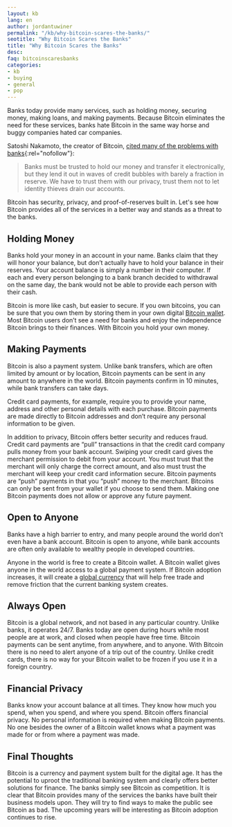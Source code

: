 ```yaml
---
layout: kb
lang: en
author: jordantuwiner
permalink: "/kb/why-bitcoin-scares-the-banks/"
seotitle: "Why Bitcoin Scares the Banks"
title: "Why Bitcoin Scares the Banks"
desc: 
faq: bitcoinscaresbanks
categories: 
- kb
- buying
- general
- pop
---
```

Banks today provide many services, such as holding money, securing money, making loans, and making payments. Because Bitcoin eliminates the need for these services, banks hate Bitcoin in the same way horse and buggy companies hated car companies.

Satoshi Nakamoto, the creator of Bitcoin, [cited many of the problems with banks](http://satoshi.nakamotoinstitute.org/posts/p2pfoundation/1/#selection-33.0-33.479){:rel="nofollow"}: 

> Banks must be trusted to hold our money and transfer it electronically, but they lend it out in waves of credit bubbles with barely a fraction in reserve. We have to trust them with our privacy, trust them not to let identity thieves drain our accounts.

Bitcoin has security, privacy, and proof-of-reserves built in. Let's see how Bitcoin provides all of the services in a better way and stands as a threat to the banks. 

## Holding Money
Banks hold your money in an account in your name. Banks claim that they will honor your balance, but don’t actually have to hold your balance in their reserves. Your account balance is simply a number in their computer. If each and every person belonging to a bank branch decided to withdrawal on the same day, the bank would not be able to provide each person with their cash.  

Bitcoin is more like cash, but easier to secure. If you own bitcoins, you can be sure that you own them by storing them in your own digital [Bitcoin wallet](/wallets/). Most Bitcoin users don’t see a need for banks and enjoy the independence Bitcoin brings to their finances. With Bitcoin you hold your own money. 

## Making Payments
Bitcoin is also a payment system. Unlike bank transfers, which are often limited by amount or by location, Bitcoin payments can be sent in any amount to anywhere in the world. Bitcoin payments confirm in 10 minutes, while bank transfers can take days. 

Credit card payments, for example, require you to provide your name, address and other personal details with each purchase. Bitcoin payments are made directly to Bitcoin addresses and don’t require any personal information to be given. 

In addition to privacy, Bitcoin offers better security and reduces fraud. Credit card payments are “pull” transactions in that the credit card company pulls money from your bank account. Swiping your credit card gives the merchant permission to debit from your account. You must trust that the merchant will only charge the correct amount, and also must trust the merchant will keep your credit card information secure. Bitcoin payments are “push” payments in that you “push” money to the merchant. Bitcoins can only be sent from your wallet if you choose to send them. Making one Bitcoin payments does not allow or approve any future payment. 

## Open to Anyone
Banks have a high barrier to entry, and many people around the world don’t even have a bank account. Bitcoin is open to anyone, while bank accounts are often only available to wealthy people in developed countries.  

Anyone in the world is free to create a Bitcoin wallet. A Bitcoin wallet gives anyone in the world access to a global payment system. If Bitcoin adoption increases, it will create a [global currency](/kb/why-bitcoin-is-good-money/) that will help free trade and remove friction that the current banking system creates. 

## Always Open
Bitcoin is a global network, and not based in any particular country. Unlike banks, it operates 24/7. Banks today are open during hours while most people are at work, and closed when people have free time. Bitcoin payments can be sent anytime, from anywhere, and to anyone. With Bitcoin there is no need to alert anyone of a trip out of the country. Unlike credit cards, there is no way for your Bitcoin wallet to be frozen if you use it in a foreign country. 

## Financial Privacy
Banks know your account balance at all times. They know how much you spend, when you spend, and where you spend. Bitcoin offers financial privacy. No personal information is required when making Bitcoin payments. No one besides the owner of a Bitcoin wallet knows what a payment was made for or from where a payment was made.  

## Final Thoughts
Bitcoin is a currency and payment system built for the digital age. It has the potential to uproot the traditional banking system and clearly offers better solutions for finance. The banks simply see Bitcoin as competition. It is clear that Bitcoin provides many of the services the banks have built their business models upon. They will try to find ways to make the public see Bitcoin as bad. The upcoming years will be interesting as Bitcoin adoption continues to rise. 